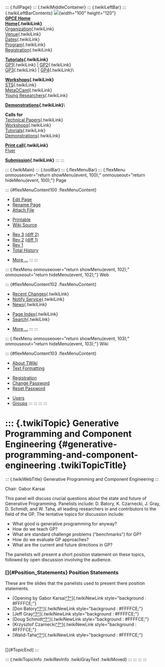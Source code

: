::: {.fullPage}
::: {.twikiMiddleContainer}
::: {.twikiLeftBar}
::: {.twikiLeftBarContents}
![](../pub/Gpce04/WebLeftBar/gpce-logo.jpg){width="100" height="120"}\
**[GPCE Home](http://www.gpce.org)**\
**[Home](WebHome){.twikiLink}**\
[Organization](ConferenceOrganization){.twikiLink}\
[Venue](ConferenceVenue){.twikiLink}\
[Dates](ImportantDates){.twikiLink}\
[Program](ConferenceProgram){.twikiLink}\
[Registration](ConferenceRegistration){.twikiLink}

**[Tutorials](GpceTutorials){.twikiLink}**\
[GP1](TutorialGP1){.twikiLink} \| [GP2](TutorialGP2){.twikiLink}\
[GP3](TutorialGP3){.twikiLink} \| [GP4](TutorialGP4){.twikiLink}\

**[Workshops](GpceWorkshops){.twikiLink}**\
[STS](STS){.twikiLink}\
[MetaOCaml](http://www.program-transformation.org/Gpce04/MetaOCaml){.twikiLink}\
[Young
Researchers](http://www.program-transformation.org/Gpce04/YoungResearchers){.twikiLink}

**[Demonstrations](GpceDemonstrations){.twikiLink}**\

**Calls for**\
[Technical Papers](CallForPapers){.twikiLink}\
[Workshops](CallForWorkshops){.twikiLink}\
[Tutorials](CallForTutorials){.twikiLink}\
[Demonstrations](CallForDemonstrations){.twikiLink}

**[Print call](PrintCall){.twikiLink}**\
[Flyer](http://www.cs.uu.nl/~visser/GPCE04-CfC.pdf)

**[Submission](ElectronicSubmission){.twikiLink}**
:::
:::

::: {.twikiMain}
::: {.toolBar}
::: {.flexMenuBar}
::: {.flexMenu onmouseover="return showMenu(event, 100);" onmouseout="return hideMenu(event, 100);"}
Page

::: {#flexMenuContent100 .flexMenuContent}
-   [Edit
    Page](http://www.program-transformation.org/edit/Gpce04/GenerativeProgrammingPastPresentAndFuture?t=1536827622)
-   [Rename
    Page](http://www.program-transformation.org/rename/Gpce04/GenerativeProgrammingPastPresentAndFuture)
-   [Attach
    File](http://www.program-transformation.org/attach/Gpce04/GenerativeProgrammingPastPresentAndFuture)

<!-- -->

-   [Printable](http://www.program-transformation.org/view/Gpce04/GenerativeProgrammingPastPresentAndFuture?skin=print.pattern)
-   [Wiki
    Source](http://www.program-transformation.org/view/Gpce04/GenerativeProgrammingPastPresentAndFuture?skin=text&raw=on&contenttype=text/plain)

<!-- -->

-   [Rev
    3](http://www.program-transformation.org/view/Gpce04/GenerativeProgrammingPastPresentAndFuture?rev=1.3)
    [(diff 2)](http://www.program-transformation.org/rdiff/Gpce04/GenerativeProgrammingPastPresentAndFuture?rev1=1.3&rev2=1.2)
-   [Rev
    2](http://www.program-transformation.org/view/Gpce04/GenerativeProgrammingPastPresentAndFuture?rev=1.2)
    [(diff 1)](http://www.program-transformation.org/rdiff/Gpce04/GenerativeProgrammingPastPresentAndFuture?rev1=1.2&rev2=1.1)
-   [Rev
    1](http://www.program-transformation.org/view/Gpce04/GenerativeProgrammingPastPresentAndFuture?rev=1.1)
-   [Total
    History](http://www.program-transformation.org/rdiff/Gpce04/GenerativeProgrammingPastPresentAndFuture)

<!-- -->

-   [More
    \...](http://www.program-transformation.org/oops/Gpce04/GenerativeProgrammingPastPresentAndFuture?template=oopsmore&param1=1.3&param2=1.3)
:::
:::

::: {.flexMenu onmouseover="return showMenu(event, 102);" onmouseout="return hideMenu(event, 102);"}
Web

::: {#flexMenuContent102 .flexMenuContent}
-   [Recent Changes](WebChanges){.twikiLink}
-   [Notify Service](WebNotify){.twikiLink}
-   [News](WebNews){.twikiLink}

<!-- -->

-   [Page Index](WebIndex){.twikiLink}
-   [Search](WebSearch){.twikiLink}

<!-- -->

-   [More
    \...](http://www.program-transformation.org/oops/Gpce04/GenerativeProgrammingPastPresentAndFuture?template=oopsmore&param1=1.3&param2=1.3)
:::
:::

::: {.flexMenu onmouseover="return showMenu(event, 103);" onmouseout="return hideMenu(event, 103);"}
Wiki

::: {#flexMenuContent103 .flexMenuContent}
-   [About
    TWiki](http://www.program-transformation.org/view/TWiki/WebHome)
-   [Text
    Formatting](http://www.program-transformation.org/view/TWiki/TextFormattingRules)

<!-- -->

-   [Registration](http://www.program-transformation.org/view/TWiki/TWikiRegistration)
-   [Change
    Password](http://www.program-transformation.org/view/TWiki/ChangePassword)
-   [Reset
    Password](http://www.program-transformation.org/view/TWiki/ResetPassword)

<!-- -->

-   [Users](http://www.program-transformation.org/view/Main/TWikiUsers)
-   [Groups](http://www.program-transformation.org/view/Main/TWikiGroups)
:::
:::
:::
:::

::: {.twikiTopic}
Generative Programming and Component Engineering {#generative-programming-and-component-engineering .twikiTopicTitle}
================================================

::: {.twikiWebTitle}
Generative Programming and Component Engineering
:::

Chair: Gabor Karsai

This panel will discuss crucial questions about the state and future of
Generative Programming. Panelists include: D. Batory, K. Czarnecki, J.
Gray, D. Schmidt, and W. Taha, all leading researchers in and
contributors to the field of the GP. The tentative topics for discussion
include:

-   What good is generative programming for anyway?
-   How do we teach GP?
-   What are standard challenge problems (\"benchmarks\") for GP?
-   How do we evaluate GP approaches?
-   What are the current and future directions in GP?

The panelists will present a short position statement on these topics,
followed by open discussion involving the audience.

### []{#Position_Statements} Position Statements

These are the slides that the panelists used to present there position
statements.

-   [Opening by Gabor
    Karsai[^?^](http://www.program-transformation.org/edit/Gpce04/PubGpce04GenerativeProgrammingPastPresentAndFutureGabor-Karsaippt?topicparent=Gpce04.GenerativeProgrammingPastPresentAndFuture)]{.twikiNewLink
    style="background : #FFFFCE;"}
-   [Don
    Batory[^?^](http://www.program-transformation.org/edit/Gpce04/PubGpce04GenerativeProgrammingPastPresentAndFutureDon-Batoryppt?topicparent=Gpce04.GenerativeProgrammingPastPresentAndFuture)]{.twikiNewLink
    style="background : #FFFFCE;"}
-   [Jeff
    Gray[^?^](http://www.program-transformation.org/edit/Gpce04/PubGpce04GenerativeProgrammingPastPresentAndFutureJeff-Graypdf?topicparent=Gpce04.GenerativeProgrammingPastPresentAndFuture)]{.twikiNewLink
    style="background : #FFFFCE;"}
-   [Doug
    Schmidt[^?^](http://www.program-transformation.org/edit/Gpce04/PubGpce04GenerativeProgrammingPastPresentAndFutureDoug-Schmidtppt?topicparent=Gpce04.GenerativeProgrammingPastPresentAndFuture)]{.twikiNewLink
    style="background : #FFFFCE;"}
-   [Krzysztof
    Czarnecki[^?^](http://www.program-transformation.org/edit/Gpce04/PubGpce04GenerativeProgrammingPastPresentAndFutureKrzysztof-Czarneckipdf?topicparent=Gpce04.GenerativeProgrammingPastPresentAndFuture)]{.twikiNewLink
    style="background : #FFFFCE;"}
-   [Walid-Taha[^?^](http://www.program-transformation.org/edit/Gpce04/PubGpce04GenerativeProgrammingPastPresentAndFutureWalid-Tahapdf?topicparent=Gpce04.GenerativeProgrammingPastPresentAndFuture)]{.twikiNewLink
    style="background : #FFFFCE;"}

\
[]{#TopicEnd}
:::

::: {.twikiTopicInfo .twikiRevInfo .twikiGrayText .twikiMoved}
:::
:::
:::
:::
